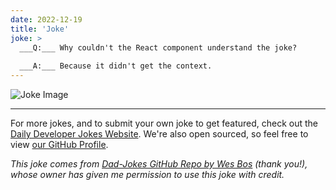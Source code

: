```yaml
---
date: 2022-12-19
title: 'Joke'
joke: >
  ___Q:___ Why couldn't the React component understand the joke?
  
  ___A:___ Because it didn't get the context.
---
```



![Joke Image](https://private.xtrp.io/projects/DailyDeveloperJokes/public_image_server/images/5e12596739999.png)

---

For more jokes, and to submit your own joke to get featured, check out the [Daily Developer Jokes Website](https://dailydeveloperjokes.github.io/). We're also open sourced, so feel free to view [our GitHub Profile](https://github.com/dailydeveloperjokes).


_This joke comes from [Dad-Jokes GitHub Repo by Wes Bos](https://github.com/wesbos/dad-jokes) (thank you!), whose owner has given me permission to use this joke with credit._

<!--
Joke text:
**Q:** Why couldn't the React component understand the joke?

**A:** Because it didn't get the context.
 -->


